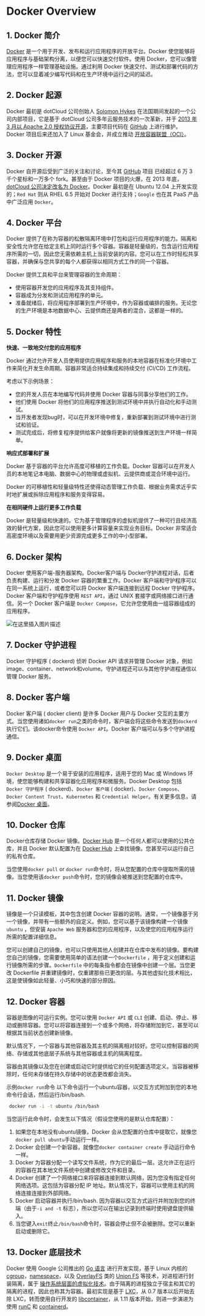#  Docker Overview


##  1. Docker 简介

[Docker](https://www.docker.com/) 是一个用于开发、发布和运行应用程序的开放平台。Docker 使您能够将应用程序与基础架构分离，以便您可以快速交付软件。使用 Docker，您可以像管理应用程序一样管理基础设施。通过利用 Docker 快速交付、测试和部署代码的方法，您可以显着减少编写代码和在生产环境中运行之间的延迟。
## 2. Docker 起源
Docker 最初是 dotCloud 公司创始人 [Solomon Hykes](https://github.com/shykes) 在法国期间发起的一个公司内部项目，它是基于 dotCloud 公司多年云服务技术的一次革新，并于 [2013 年 3 月以 Apache 2.0 授权协议开源](https://en.wikipedia.org/wiki/Docker_%28software%29)，主要项目代码在 [GitHub](https://github.com/moby/moby) 上进行维护。Docker 项目后来还加入了 Linux 基金会，并成立推动 [开放容器联盟（OCI）](https://opencontainers.org/)。

## 3. Docker 开源

Docker 自开源后受到广泛的关注和讨论，至今其 [GitHub](https://github.com/moby/moby) 项目 已经超过 6 万 3 千个星标和一万多个 fork。甚至由于 Docker 项目的火爆，在 2013 年底，[dotCloud 公司决定改名为 Docker](https://www.docker.com/blog/dotcloud-is-becoming-docker-inc/)。Docker 最初是在 Ubuntu 12.04 上开发实现的；`Red Hat` 则从 RHEL 6.5 开始对 Docker 进行支持；`Google` 也在其 PaaS 产品中广泛应用 `Docker`。

## 4. Docker 平台
Docker 提供了在称为容器的松散隔离环境中打包和运行应用程序的能力。隔离和安全性允许您在给定主机上同时运行多个容器。容器是轻量级的，包含运行应用程序所需的一切，因此您无需依赖主机上当前安装的内容。您可以在工作时轻松共享容器，并确保与您共享的每个人都获得以相同方式工作的同一个容器。

Docker 提供工具和平台来管理容器的生命周期：

 - 使用容器开发您的应用程序及其支持组件。
 - 容器成为分发和测试应用程序的单元。
 - 准备就绪后，将应用程序部署到生产环境中，作为容器或编排的服务。无论您的生产环境是本地数据中心、云提供商还是两者的混合，这都是一样的。


##  5. Docker 特性

**快速、一致地交付您的应用程序**

Docker 通过允许开发人员使用提供应用程序和服务的本地容器在标准化环境中工作来简化开发生命周期。容器非常适合持续集成和持续交付 (CI/CD) 工作流程。

考虑以下示例场景：

 - 您的开发人员在本地编写代码并使用 Docker 容器与同事分享他们的工作。
 - 他们使用 Docker 将他们的应用程序推送到测试环境中并执行自动化和手动测试。
 - 当开发者发现bug时，可以在开发环境中修复，重新部署到测试环境中进行测试和验证。
 - 测试完成后，将修复程序提供给客户就像将更新的镜像推送到生产环境一样简单。

**响应式部署和扩展**

Docker 基于容器的平台允许高度可移植的工作负载。Docker 容器可以在开发人员的本地笔记本电脑、数据中心的物理或虚拟机、云提供商或混合环境中运行。

Docker 的可移植性和轻量级特性还使得动态管理工作负载、根据业务需求近乎实时地扩展或拆除应用程序和服务变得容易。

**在相同硬件上运行更多工作负载**

Docker 是轻量级和快速的。它为基于管理程序的虚拟机提供了一种可行且经济高效的替代方案，因此您可以使用更多计算容量来实现业务目标。Docker 非常适合高密度环境以及需要用更少资源完成更多工作的中小型部署。


##  6. Docker 架构
Docker 使用客户端-服务器架构。Docker客户端与 Docker守护进程对话，后者负责构建、运行和分发 Docker 容器的繁重工作。Docker 客户端和守护程序可以 在同一系统上运行，或者您可以将 Docker 客户端连接到远程 Docker 守护程序。Docker 客户端和守护程序使用 `REST API`，通过 UNIX 套接字或网络接口进行通信。另一个 Docker 客户端是 `Docker Compose`，它允许您使用由一组容器组成的应用程序。

![在这里插入图片描述](https://img-blog.csdnimg.cn/bb803a1134744f128cfcbd036949c37f.png)

## 7. Docker 守护进程
Docker 守护程序 ( dockerd) 侦听 Docker API 请求并管理 Docker 对象，例如image、container、network和volume。守护进程还可以与其他守护进程通信以管理 Docker 服务。

## 8. Docker 客户端
Docker 客户端 ( docker client) 是许多 Docker 用户与 Docker 交互的主要方式。当您使用诸如`docker run`之类的命令时，客户端会将这些命令发送到`dockerd`执行它们。该docker命令使用 `Docker API`。Docker 客户端可以与多个守护进程通信。

## 9. Docker 桌面
`Docker Desktop` 是一个易于安装的应用程序，适用于您的 Mac 或 Windows 环境，使您能够构建和共享容器化应用程序和微服务。Docker Desktop 包括 `Docker 守护程序` ( dockerd)、`Docker 客户端` ( docker)、`Docker Compose`、`Docker Content Trust`、`Kubernetes` 和 `Credential Helper`。有关更多信息，请参阅[Docker 桌面](https://docs.docker.com/desktop/)。


##  10. Docker 仓库
Docker仓库存储 Docker 镜像。[Docker Hub](https://hub.docker.com/) 是一个任何人都可以使用的公共仓库，并且 Docker 默认配置为在 [Docker Hub](https://hub.docker.com/) 上查找镜像。您甚至可以运行自己的私有仓库。

当您使用`docker pull` or `docker run`命令时，将从您配置的仓库中提取所需的镜像。当您使用该`docker push`命令时，您的镜像会被推送到您配置的仓库中。


##  11. Docker 镜像
镜像是一个只读模板，其中包含创建 Docker 容器的说明。通常，一个镜像基于另一个镜像，并带有一些额外的自定义。例如，您可以基于该镜像构建一个镜像`ubuntu` ，但安装 `Apache Web` 服务器和您的应用程序，以及使您的应用程序运行所需的配置详细信息。

您可以创建自己的镜像，也可以只使用其他人创建并在仓库中发布的镜像。要构建您自己的镜像，您需要使用简单的语法创建一个`Dockerfile` ，用于定义创建和运行镜像所需的步骤。`Dockerfile` 中的每条指令都会在镜像中创建一个层。当您更改 Dockerfile 并重建镜像时，仅重建那些已更改的层。与其他虚拟化技术相比，这是使镜像如此轻量、小巧和快速的部分原因。

##  12. Docker 容器
容器是图像的可运行实例。您可以使用 `Docker API` 或 `CLI` 创建、启动、停止、移动或删除容器。您可以将容器连接到一个或多个网络，将存储附加到它，甚至可以根据其当前状态创建新镜像。

默认情况下，一个容器与其他容器及其主机的隔离相对较好。您可以控制容器的网络、存储或其他底层子系统与其他容器或主机的隔离程度。

容器由其镜像以及您在创建或启动它时提供给它的任何配置选项定义。当容器被移除时，任何未存储在持久存储中的状态更改都会消失。

示例`docker run`命令
以下命令运行一个ubuntu容器，以交互方式附加到您的本地命令行会话，然后运行/bin/bash​​.

```bash
 docker run -i -t ubuntu /bin/bash
```
当您运行此命令时，会发生以下情况（假设您使用的是默认仓库配置）：

 1. 如果您在本地没有ubuntu镜像，Docker 会从您配置的仓库中提取它，就像您`docker pull ubuntu`手动运行一样。
 2. Docker 会创建一个新容器，就像您`docker container create` 手动运行命令一样。
 3. Docker 为容器分配一个读写文件系统，作为它的最后一层。这允许正在运行的容器在其本地文件系统中创建或修改文件和目录。
 4. Docker 创建了一个网络接口来将容器连接到默认网络，因为您没有指定任何网络选项。这包括为容器分配 IP
   地址。默认情况下，容器可以使用主机的网络连接连接到外部网络。
 5. Docker 启动容器并执行/bin/bash. 因为容器以交互方式运行并附加到您的终端（由于`-i and -t` 标志），所以您可以在输出记录到终端时使用键盘提供输入。
 6. 当您键入`exit`终止`/bin/bash`命令时，容器会停止但不会被删除。您可以重新启动或删除它。


## 13. Docker 底层技术

Docker 使用 Google 公司推出的 [Go 语言](https://golang.google.cn/) 进行开发实现，基于 Linux 内核的 [cgroup](https://zh.wikipedia.org/wiki/Cgroups)，[namespace](https://en.wikipedia.org/wiki/Linux_namespaces)，以及 [OverlayFS](https://docs.docker.com/storage/storagedriver/overlayfs-driver/) 类的 [Union FS](https://en.wikipedia.org/wiki/Union_mount) 等技术，对进程进行封装隔离，属于 [操作系统层面的虚拟化技术](https://en.wikipedia.org/wiki/OS-level_virtualization)。由于隔离的进程独立于宿主和其它的隔离的进程，因此也称其为容器。最初实现是基于 [LXC](https://linuxcontainers.org/lxc/introduction/)，从 0.7 版本以后开始去除 LXC，转而使用自行开发的 [libcontainer](https://github.com/docker-archive/libcontainer)，从 1.11 版本开始，则进一步演进为使用 [runC](https://github.com/opencontainers/runc) 和 [containerd](https://github.com/containerd/containerd)。


